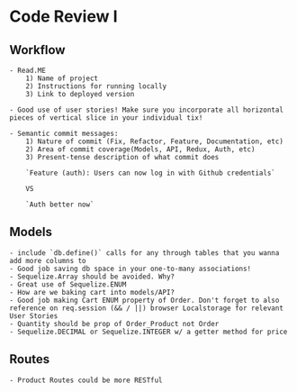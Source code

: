 # Code Review I

## Workflow

	- Read.ME
		1) Name of project
		2) Instructions for running locally
		3) Link to deployed version

	- Good use of user stories! Make sure you incorporate all horizontal pieces of vertical slice in your individual tix!

	- Semantic commit messages:
		1) Nature of commit (Fix, Refactor, Feature, Documentation, etc)
		2) Area of commit coverage(Models, API, Redux, Auth, etc)
		3) Present-tense description of what commit does

		`Feature (auth): Users can now log in with Github credentials`

		VS

		`Auth better now`

## Models

	- include `db.define()` calls for any through tables that you wanna add more columns to
	- Good job saving db space in your one-to-many associations! 
	- Sequelize.Array should be avoided. Why?
	- Great use of Sequelize.ENUM
	- How are we baking cart into models/API?
	- Good job making Cart ENUM property of Order. Don't forget to also reference on req.session (&& / ||) browser Localstorage for relevant User Stories
 	- Quantity should be prop of Order_Product not Order
 	- Sequelize.DECIMAL or Sequelize.INTEGER w/ a getter method for price


## Routes

	- Product Routes could be more RESTful


